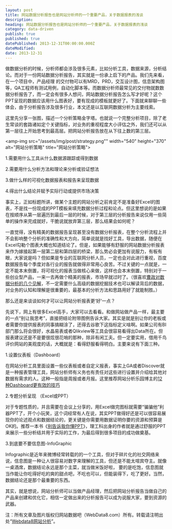 ```yaml
---
layout: post
title: 网站数据分析报告也是网站分析师的一个重要产品，关于数据报表的浅谈
description:
heading: 网站数据分析报告也是网站分析师的一个重要产品，关于数据报表的浅谈
category: data-driven
publish: true
published: true
datePublished: 2013-12-31T00:00:00.000Z
dateModified:
date: 2013-12-31
---
```


做数据分析的时候，分析师都会涉及很多元素，比如分析工具，数据来源，分析结论。而对于一份网站数据分析报告，其实就是一份承上启下的产品。我们先来看，在一个项目中，产品经理 的交付物可以有MRD，PRD，交互设计图，信息架构图等，QA工程师有测试用例，自动化脚本等。而数据分析师最常见的交付物就数数据分析报告了，而一定会有很多人想问，网站数据分析报告怎么写才好呢？这个PPT呈现的数据应该用什么图表好，要有现成的模板就更好了。下面就来聊聊一些体会，由于分析报告涉及很多行业，本文还是以互联网数据分析为主要线索。

这里先分享一张图，描述一个分析策略金字塔。也就说一个完整分析项目，除了老生常谈的套路诸如定个关键指标，对业务的重视程度大小评估之外，我们还可以从第一层往上开始思考到最高层。把网站分析报告放在从下往上数的第三层。

<amp-img src="/assets/img/post/strategy.png"" width="540" height="370" alt="网站分析策略" title="网站分析策略"></amp-img>

1.需要用什么工具从什么数据源跟踪或得到数据

2.需要用什么分析方法和理论来分析或验证想法

3.做什么样的可视化数据报表和报告来呈现数据

4.得出什么结论并赋予实际行动或提供市场决策

事实上，正如标题所讲，做某个主题的网站分析之前肯定不是准备好Excel的图表，不是找一份现成的PPT模板来填充数据分析过程和论点。但这里想说的是如果在按顺序从第一层遍历到最后一层的时候，对于第三层的分析报告来说仅用一些简单的操作来完成就好，干脆说就放弃第三层，那么结果会如何呢？

一直觉得，没有精美的数据报告呈现甚至没有数据分析报表，在整个分析流程上并不会影响整个分析的准确性和大方向，简单说就是找好工具，导出数据，随便在Excel勾勒个图表大概也知道结论了。但是，如果能够有舒服的网站数据分析报表来作为嫁接起第一层第二层和第四层的桥梁，那么势必会更加有说服力，有板有眼，大家说是吗？但如果是专业的互联网分析人员，一定也会对此进行重视，百度数据报告每个季度对各行业的报告就做得非常用心良苦。不过关键的一点就是，一定不能本末倒置，将可视化的报表当做核心来做，这样也会本末倒置，特别对于一些创业型产品，一来一去再做个精美的报表，市场早就过时了。（很喜欢<a href="http://developer.51cto.com/art/201304/389870.htm" target="_blank">曹政对数据分析的几个见解</a>，不一定需要什么高级的数据挖掘技术也可以解读背后的数据，对业务的认知和理解是很重要的，最基本的分析方法和思路用好了就能制胜。）

那么还是来谈谈如何才可以让网站分析报表更‘好’一点？

先说下，网上有很多Excel高手，大家可以去看看。和做网站做产品一样，最主要的一点“别让我思考”，直接把结论附带图例告诉大家。其实是就是别让你的老板或者需要你提供报表的同事搞糊涂了，还得去谷歌下这指标定义啥啊。如果公司有BI部门那么将会很好，水晶易表或者Qlikview等工具会很容易看得出Data所在。但报表建议还是不是要很炫很花哨的那种，除非有闲工夫。但一定要实用，借用千鸟评价网站的美观度的话，大概就是：看得舒服看得明白。主要来说有下面三种。

1.设置仪表板（Dashboard）

在网站分析工具里面设置一些仪表板或者自定义报表，事实上GA或者Discover就是一种报表管理工具，网站分析师有义务也有责任对这些进行设置并介绍给其他对数据有需求的人。这种一般指是周报或者月报。这里推荐网站分析乐园博主的<a href="http://www.ityuedu.com/article/2044122215/" target="_blank">12种Dashboard更有效的技巧</a>

2.专题分析呈现 （Excel或PPT）

对于专题性质的，并且需要在会议上分享的，用Excel做完图标就需要“骗骗他”利器PPT了，开个小玩笑，这个词经常有人在说，其实PPT做得好还是可以很容易展现你的论述观点和数据结论的，更关键是你需要用数据证明你要的资源和预算是OK的。推荐一本书《<a href="http://book.douban.com/subject/4243135/" target="_blank">别告诉我你懂PPT</a>》，理工科出身的作者就是通过舒服的PPT来展示一些分析结并用于实际的工作，为最后得到很多项目的成功做奠基。

3.到底要不要信息图-InfoGraphic

Infographic是近年来微博经常转载的的一个工具，但对于碎片化的社交网络来说，信息图是一种让人很容易对数字来理解的工具，但还是不能太喧宾夺主。就像一桌酒席，数据结论永远是那个主菜，就当做米饭好啦， 要的是吃饱，信息图就当作能让你吃得好吃的爽的甜点吧，不吃也可以，但能装得下，吃了更好。当然，数据结论还是那个最重要的东西。

其实，就是想说，网站分析师可以当做产品经理，然后把网站分析报告当做自己的产品来创建和优化它，相信一定做出来的分析报告可以成为说服大家，要到资源的武器。

注：所有文章及图片版权归网站数据吧（WebData8.com）所有。转载请注明出处“<a href="/">Webdata8网站分析</a>”。
